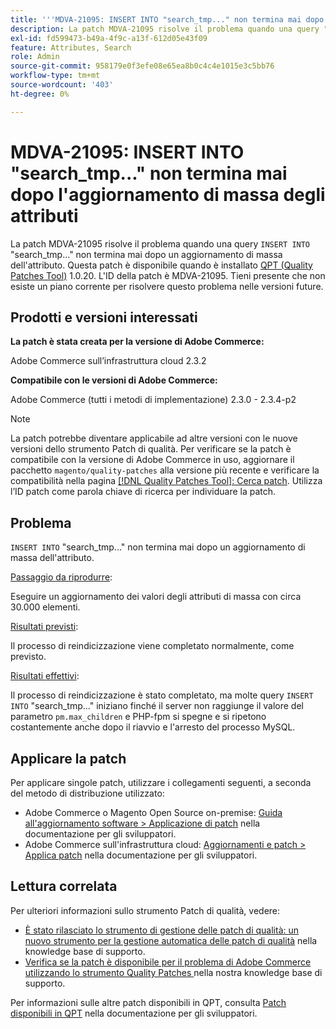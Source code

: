 ```yaml
---
title: '''MDVA-21095: INSERT INTO "search_tmp..." non termina mai dopo l''aggiornamento di massa degli attributi'''
description: La patch MDVA-21095 risolve il problema quando una query "INSERT INTO" "search\_tmp..." non termina mai dopo un aggiornamento di massa dell’attributo. Questa patch è disponibile quando è installato [Quality Patches Tool (QPT)](/help/announcements/adobe-commerce-announcements/magento-quality-patches-released-new-tool-to-self-serve-quality-patches.md) 1.0.20. L'ID della patch è MDVA-21095. Tieni presente che non esiste un piano corrente per risolvere questo problema nelle versioni future.
exl-id: fd599473-b49a-4f9c-a13f-612d05e43f09
feature: Attributes, Search
role: Admin
source-git-commit: 958179e0f3efe08e65ea8b0c4c4e1015e3c5bb76
workflow-type: tm+mt
source-wordcount: '403'
ht-degree: 0%

---
```


# MDVA-21095: INSERT INTO &quot;search_tmp...&quot; non termina mai dopo l&#39;aggiornamento di massa degli attributi

La patch MDVA-21095 risolve il problema quando una query `INSERT INTO` &quot;search\_tmp...&quot; non termina mai dopo un aggiornamento di massa dell&#39;attributo. Questa patch è disponibile quando è installato [QPT (Quality Patches Tool)](/help/announcements/adobe-commerce-announcements/magento-quality-patches-released-new-tool-to-self-serve-quality-patches.md) 1.0.20. L&#39;ID della patch è MDVA-21095. Tieni presente che non esiste un piano corrente per risolvere questo problema nelle versioni future.

## Prodotti e versioni interessati

**La patch è stata creata per la versione di Adobe Commerce:**

Adobe Commerce sull’infrastruttura cloud 2.3.2

**Compatibile con le versioni di Adobe Commerce:**

Adobe Commerce (tutti i metodi di implementazione) 2.3.0 - 2.3.4-p2

>[!NOTE]
>
>La patch potrebbe diventare applicabile ad altre versioni con le nuove versioni dello strumento Patch di qualità. Per verificare se la patch è compatibile con la versione di Adobe Commerce in uso, aggiornare il pacchetto `magento/quality-patches` alla versione più recente e verificare la compatibilità nella pagina [[!DNL Quality Patches Tool]: Cerca patch](https://devdocs.magento.com/quality-patches/tool.html#patch-grid). Utilizza l’ID patch come parola chiave di ricerca per individuare la patch.

## Problema

`INSERT INTO` &quot;search\_tmp...&quot; non termina mai dopo un aggiornamento di massa dell&#39;attributo.

<u>Passaggio da riprodurre</u>:

Eseguire un aggiornamento dei valori degli attributi di massa con circa 30.000 elementi.

<u>Risultati previsti</u>:

Il processo di reindicizzazione viene completato normalmente, come previsto.

<u>Risultati effettivi</u>:

Il processo di reindicizzazione è stato completato, ma molte query `INSERT INTO` &quot;search\_tmp...&quot; iniziano finché il server non raggiunge il valore del parametro `pm.max_children` e PHP-fpm si spegne e si ripetono costantemente anche dopo il riavvio e l&#39;arresto del processo MySQL.

## Applicare la patch

Per applicare singole patch, utilizzare i collegamenti seguenti, a seconda del metodo di distribuzione utilizzato:

* Adobe Commerce o Magento Open Source on-premise: [Guida all&#39;aggiornamento software > Applicazione di patch](https://devdocs.magento.com/guides/v2.4/comp-mgr/patching/mqp.html) nella documentazione per gli sviluppatori.
* Adobe Commerce sull&#39;infrastruttura cloud: [Aggiornamenti e patch > Applica patch](https://devdocs.magento.com/cloud/project/project-patch.html) nella documentazione per gli sviluppatori.

## Lettura correlata

Per ulteriori informazioni sullo strumento Patch di qualità, vedere:

* [È stato rilasciato lo strumento di gestione delle patch di qualità: un nuovo strumento per la gestione automatica delle patch di qualità](/help/announcements/adobe-commerce-announcements/magento-quality-patches-released-new-tool-to-self-serve-quality-patches.md) nella knowledge base di supporto.
* [Verifica se la patch è disponibile per il problema di Adobe Commerce utilizzando lo strumento Quality Patches ](/help/support-tools/patches-available-in-qpt-tool/check-patch-for-magento-issue-with-magento-quality-patches.md) nella nostra knowledge base di supporto.

Per informazioni sulle altre patch disponibili in QPT, consulta [Patch disponibili in QPT](https://devdocs.magento.com/quality-patches/tool.html#patch-grid) nella documentazione per gli sviluppatori.
